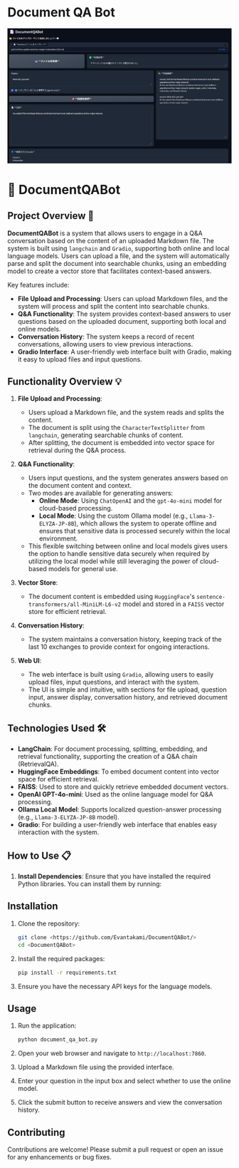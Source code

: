 # Document QA Bot
![WEBUI](./images/webui_interface.png)
# 📄 DocumentQABot

## Project Overview 🧾

**DocumentQABot** is a system that allows users to engage in a Q&A conversation based on the content of an uploaded Markdown file. The system is built using `langchain` and `Gradio`, supporting both online and local language models. Users can upload a file, and the system will automatically parse and split the document into searchable chunks, using an embedding model to create a vector store that facilitates context-based answers.

Key features include:
- **File Upload and Processing**: Users can upload Markdown files, and the system will process and split the content into searchable chunks.
- **Q&A Functionality**: The system provides context-based answers to user questions based on the uploaded document, supporting both local and online models.
- **Conversation History**: The system keeps a record of recent conversations, allowing users to view previous interactions.
- **Gradio Interface**: A user-friendly web interface built with Gradio, making it easy to upload files and input questions.

## Functionality Overview 💡

1. **File Upload and Processing**:
   - Users upload a Markdown file, and the system reads and splits the content.
   - The document is split using the `CharacterTextSplitter` from `langchain`, generating searchable chunks of content.
   - After splitting, the document is embedded into vector space for retrieval during the Q&A process.

2. **Q&A Functionality**:
   - Users input questions, and the system generates answers based on the document content and context.
   - Two modes are available for generating answers:
     - **Online Mode**: Using `ChatOpenAI` and the `gpt-4o-mini` model for cloud-based processing.
     - **Local Mode**: Using the custom Ollama model (e.g., `Llama-3-ELYZA-JP-8B`), which allows the system to operate offline and ensures that sensitive data is processed securely within the local environment.
   - This flexible switching between online and local models gives users the option to handle sensitive data securely when required by utilizing the local model while still leveraging the power of cloud-based models for general use.

3. **Vector Store**:
   - The document content is embedded using `HuggingFace`'s `sentence-transformers/all-MiniLM-L6-v2` model and stored in a `FAISS` vector store for efficient retrieval.

4. **Conversation History**:
   - The system maintains a conversation history, keeping track of the last 10 exchanges to provide context for ongoing interactions.

5. **Web UI**:
   - The web interface is built using `Gradio`, allowing users to easily upload files, input questions, and interact with the system.
   - The UI is simple and intuitive, with sections for file upload, question input, answer display, conversation history, and retrieved document chunks.

## Technologies Used 🛠️

- **LangChain**: For document processing, splitting, embedding, and retrieval functionality, supporting the creation of a Q&A chain (RetrievalQA).
- **HuggingFace Embeddings**: To embed document content into vector space for efficient retrieval.
- **FAISS**: Used to store and quickly retrieve embedded document vectors.
- **OpenAI GPT-4o-mini**: Used as the online language model for Q&A processing.
- **Ollama Local Model**: Supports localized question-answer processing (e.g., `Llama-3-ELYZA-JP-8B` model).
- **Gradio**: For building a user-friendly web interface that enables easy interaction with the system.

## How to Use 📋

1. **Install Dependencies**:
   Ensure that you have installed the required Python libraries. You can install them by running:
   


## Installation
1. Clone the repository:
   ```bash
   git clone <https://github.com/Evantakami/DocumentQABot/>
   cd <DocumentQABot>
   ```

2. Install the required packages:
   ```bash
   pip install -r requirements.txt
   ```

3. Ensure you have the necessary API keys for the language models.

## Usage
1. Run the application:
   ```bash
   python document_qa_bot.py
   ```

2. Open your web browser and navigate to `http://localhost:7860`.

3. Upload a Markdown file using the provided interface.

4. Enter your question in the input box and select whether to use the online model.

5. Click the submit button to receive answers and view the conversation history.

## Contributing
Contributions are welcome! Please submit a pull request or open an issue for any enhancements or bug fixes.
